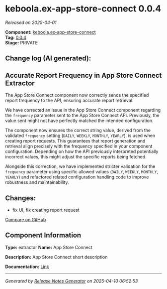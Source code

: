 #  keboola.ex-app-store-connect 0.0.4

_Released on 2025-04-01_

**Component:** [keboola.ex-app-store-connect](https://github.com/keboola/component-app-store-connect)  
**Tag:** [0.0.4](https://github.com/keboola/component-app-store-connect/releases/tag/0.0.4)  
**Stage:** PRIVATE


## Change log (AI generated):
## Accurate Report Frequency in App Store Connect Extractor
The App Store Connect component now correctly sends the specified report frequency to the API, ensuring accurate report retrieval.

We have corrected an issue in the App Store Connect component regarding the `frequency` parameter sent to the App Store Connect API. Previously, the value sent might not have perfectly matched the intended configuration.

The component now ensures the correct string value, derived from the validated `frequency` setting (`DAILY`, `WEEKLY`, `MONTHLY`, `YEARLY`), is used when creating report requests. This guarantees that report generation and retrieval align precisely with the frequency specified in your component configuration. Depending on how the API previously interpreted potentially incorrect values, this might adjust the specific reports being fetched.

Alongside this correction, we have implemented stricter validation for the `frequency` parameter using specific allowed values (`DAILY`, `WEEKLY`, `MONTHLY`, `YEARLY`) and refactored related configuration handling code to improve robustness and maintainability.



## Changes:



- fix UI, fix creating report request 



[Compare on GitHub](https://github.com/keboola/component-app-store-connect/compare/0.0.3...0.0.4)



## Component Information
**Type:** extractor
**Name:** App Store Connect

**Description:** App Store Connect short description


**Documentation:** [Link](https://github.com/keboola/component-app-store-connect/blob/master/README.md)



---
_Generated by [Release Notes Generator](https://github.com/keboola/release-notes-generator)
on 2025-04-10 06:52:53_
